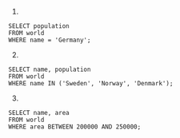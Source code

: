 1.
```mysql
SELECT population
FROM world
WHERE name = 'Germany';
```

2.
```mysql
SELECT name, population
FROM world
WHERE name IN ('Sweden', 'Norway', 'Denmark');
```

3.
```mysql
SELECT name, area
FROM world
WHERE area BETWEEN 200000 AND 250000;
```